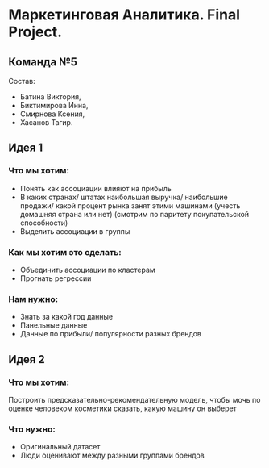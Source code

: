 # Маркетинговая Аналитика. Final Project.

## Команда №5

Состав: 
* Батина Виктория,
* Биктимирова Инна,
* Смирнова Ксения,
* Хасанов Тагир.


## Идея 1

### Что мы хотим:

* Понять как ассоциации влияют на прибыль
* В каких странах/ штатах наибольшая выручка/ наибольшие продажи/ какой процент рынка занят этими машинами (учесть домашняя страна или нет) (смотрим по паритету покупательской способности)
* Выделить ассоциации в группы 


### Как мы хотим это сделать:

* Объединить ассоциации по кластерам
* Прогнать регрессии 

### Нам нужно:

* Знать за какой год данные
* Панельные данные
* Данные по прибыли/ популярности разных брендов



## Идея 2

### Что мы хотим:

Построить предсказательно-рекомендательную модель, чтобы мочь по оценке человеком косметики сказать, какую машину он выберет

### Что нужно:

* Оригинальный датасет
* Люди оценивают между разными группами брендов
